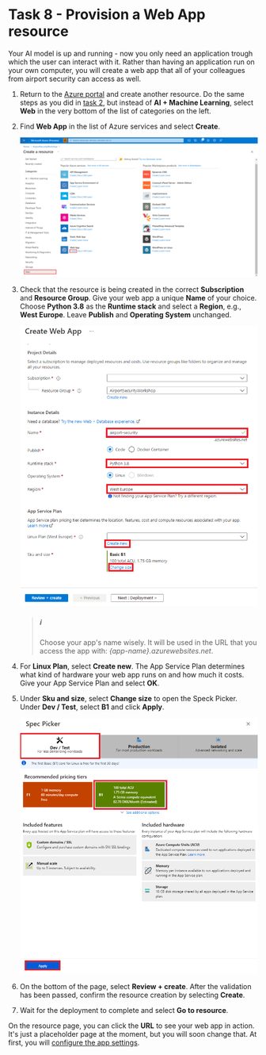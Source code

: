 # Task 8 - Provision a Web App resource

Your AI model is up and running - now you only need an application trough which the user can interact with it. Rather than having an application run on your own computer, you will create a web app that all of your colleagues from airport security can access as well. 

1. Return to the [Azure portal](https://portal.azure.com) and create another resource. Do the same steps as you did in [task 2](02-Provision%20a%20Cognitive%20Services%20Resource.md), but instead of **AI + Machine Learning**, select **Web** in the very bottom of the list of categories on the left.
1. Find **Web App** in the list of Azure services and select **Create**.

    ![Create Web App resource](media/08/create-web-app.png)

1. Check that the resource is being created in the correct **Subscription** and **Resource Group**. Give your web app a unique **Name** of your choice. Choose **Python 3.8** as the **Runtime stack** and select a **Region**, e.g., **West Europe**. Leave **Publish** and **Operating System** unchanged.

    ![Configure Web App](media/08/web-app-basics.png)

    > ##### ℹ️
    > Choose your app's name wisely. It will be used in the URL that you access the app with: *{app-name}.azurewebsites.net*.

1. For **Linux Plan**, select **Create new**. The App Service Plan determines what kind of hardware your web app runs on and how much it costs. Give your App Service Plan and select **OK**. 

1. Under **Sku and size**, select **Change size** to open the Speck Picker. Under **Dev / Test**, select **B1** and click **Apply**.

    ![App Service Plan](media/08/app-service-plan.png)

1. On the bottom of the page, select **Review + create**. After the validation has been passed, confirm the resource creation by selecting **Create**.

1. Wait for the deployment to complete and select **Go to resource**.

On the resource page, you can click the **URL** to see your web app in action. It's just a placeholder page at the moment, but you will soon change that. At first, you will [configure the app settings](09-Configure%20your%20Web%20App.md).